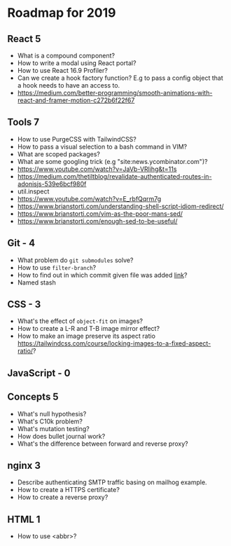 # Roadmap for 2019

## React 5

- What is a compound component?
- How to write a modal using React portal?
- How to use React 16.9 Profiler?
- Can we create a hook factory function? E.g to pass a config object that a hook needs to have an access to.
- https://medium.com/better-programming/smooth-animations-with-react-and-framer-motion-c272b6f22f67

## Tools 7

- How to use PurgeCSS with TailwindCSS?
- How to pass a visual selection to a bash command in VIM?
- What are scoped packages?
- What are some googling trick (e.g "site:news.ycombinator.com")?
- https://www.youtube.com/watch?v=JaVb-VRlihg&t=11s
- https://medium.com/thetiltblog/revalidate-authenticated-routes-in-adonisjs-539e6bcf980f
- util.inspect
- https://www.youtube.com/watch?v=E_rbfQqrm7g
- https://www.brianstorti.com/understanding-shell-script-idiom-redirect/
- https://www.brianstorti.com/vim-as-the-poor-mans-sed/
- https://www.brianstorti.com/enough-sed-to-be-useful/

## Git - 4

- What problem do `git submodules` solve?
- How to use `filter-branch`?
- How to find out in which commit given file was added [link](https://stackoverflow.com/questions/11533199/find-commit-where-file-was-added)?
- Named stash

## CSS - 3

- What's the effect of `object-fit` on images?
- How to create a L-R and T-B image mirror effect?
- How to make an image preserve its aspect ratio https://tailwindcss.com/course/locking-images-to-a-fixed-aspect-ratio/?

## JavaScript - 0

## Concepts 5

- What's null hypothesis?
- What's C10k problem?
- What's mutation testing?
- How does bullet journal work?
- What's the difference between forward and reverse proxy?

## nginx 3

- Describe authenticating SMTP traffic basing on mailhog example.
- How to create a HTTPS certificate?
- How to create a reverse proxy?

## HTML 1
- How to use \<abbr\>?
